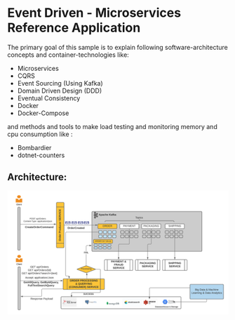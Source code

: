 # Event Driven - Microservices Reference Application

 The primary goal of this sample is to explain following software-architecture concepts and container-technologies like:  
* Microservices  
* CQRS  
* Event Sourcing (Using Kafka)
* Domain Driven Design (DDD)  
* Eventual Consistency  
* Docker
* Docker-Compose

and methods and tools to make load testing and monitoring memory and cpu consumption like  :
* Bombardier
* dotnet-counters

## Architecture:
![architecture](https://raw.githubusercontent.com/emrealper/order-event-processing/main/media/Event%20Driven-Ordering%20Microservices%20Reference%20Application.png?token=AAC65XNG4LF6FWPINKFX3HLBMAXPQ)
